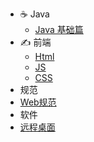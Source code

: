 * ☕ Java
  * [Java 基础篇](./Java/Java基础篇.md)
* ✍️ 前端
  * [Html](./FrontEnd/Html.md)
  * [JS](./FrontEnd/JS.md)
  * [CSS](./FrontEnd/CSS.md)
*  规范
  *  [Web规范](./Rule/Web规范.md)
*  软件
  *  [远程桌面](./App/远程桌面.md)